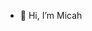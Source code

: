 - 👋 Hi, I’m Micah 

<!---
stalberm/stalberm is a ✨ special ✨ repository because its `README.md` (this file) appears on your GitHub profile.
You can click the Preview link to take a look at your changes.
--->

